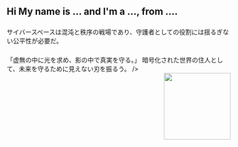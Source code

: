 <h2 align="left">Hi My name is ... and I'm a ..., from ....</h2>

###

<div align="left">
</div>

###

<div align="left">
サイバースペースは混沌と秩序の戦場であり、守護者としての役割には揺るぎない公平性が必要だ。
</div>

###

###

<div align="left">
「虚無の中に光を求め、影の中で真実を守る。」
暗号化された世界の住人として、未来を守るために見えない刃を振るう。
 />
</div>
<img align="right" height="150" src="https://media4.giphy.com/media/v1.Y2lkPTc5MGI3NjExZTB5aGRqOHRyaGQyY2poOHNrNmIxcHdmZWZwYnB2MXV4cXdka3Q5MSZlcD12MV9pbnRlcm5hbF9naWZfYnlfaWQmY3Q9Zw/70Jd3dqLoaQlrQK9cm/giphy.gif"  />
